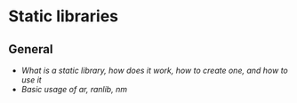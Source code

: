 # Static libraries
## General

- _What is a static library, how does it work, how to create one, and how to use it_
- _Basic usage of ar, ranlib, nm_
